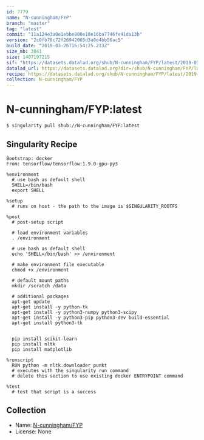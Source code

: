 ```yaml
---
id: 7779
name: "N-cunningham/FYP"
branch: "master"
tag: "latest"
commit: "11a124e3a0e1ebbe800e10e16ba7746fe41da13b"
version: "2c0fb76c72f26942065d3a8e4bb56ac5"
build_date: "2019-03-26T16:54:25.213Z"
size_mb: 3041
size: 1407197215
sif: "https://datasets.datalad.org/shub/N-cunningham/FYP/latest/2019-03-26-11a124e3-2c0fb76c/2c0fb76c72f26942065d3a8e4bb56ac5.simg"
datalad_url: https://datasets.datalad.org?dir=/shub/N-cunningham/FYP/latest/2019-03-26-11a124e3-2c0fb76c/
recipe: https://datasets.datalad.org/shub/N-cunningham/FYP/latest/2019-03-26-11a124e3-2c0fb76c/Singularity
collection: N-cunningham/FYP
---
```


# N-cunningham/FYP:latest

```bash
$ singularity pull shub://N-cunningham/FYP:latest
```

## Singularity Recipe

```singularity
Bootstrap: docker
From: tensorflow/tensorflow:1.9.0-gpu-py3

%environment
  # use bash as default shell
  SHELL=/bin/bash
  export SHELL

%setup
  # runs on host - the path to the image is $SINGULARITY_ROOTFS

%post
  # post-setup script

  # load environment variables
  . /environment

  # use bash as default shell
  echo 'SHELL=/bin/bash' >> /environment

  # make environment file executable
  chmod +x /environment

  # default mount paths
  mkdir /scratch /data

  # additional packages
  apt-get update
  apt-get install -y python-tk
  apt-get install -y python3-numpy python3-scipy
  apt-get install -y python3-pip python3-dev build-essential
  apt-get install python3-tk


  pip install scikit-learn
  pip install nltk
  pip install matplotlib

%runscript
  RUN python -m nltk.downloader punkt
  # executes with the singularity run command
  # delete this section to use existing docker ENTRYPOINT command

%test
  # test that script is a success
```

## Collection

 - Name: [N-cunningham/FYP](https://github.com/N-cunningham/FYP)
 - License: None

